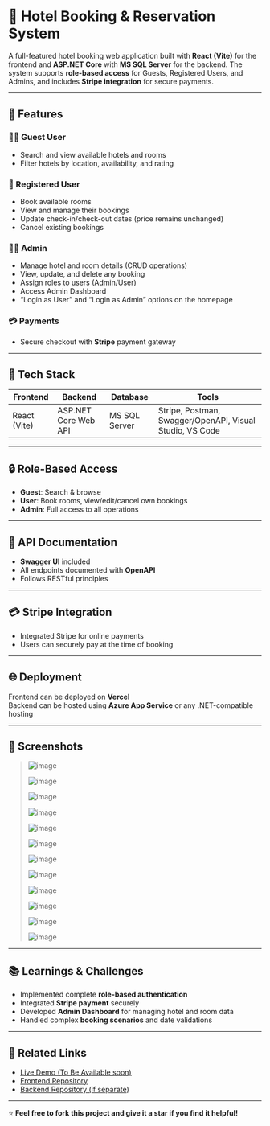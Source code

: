 # 🏨 Hotel Booking & Reservation System

A full-featured hotel booking web application built with **React (Vite)** for the frontend and **ASP.NET Core** with **MS SQL Server** for the backend. The system supports **role-based access** for Guests, Registered Users, and Admins, and includes **Stripe integration** for secure payments.

---

## 📌 Features

### 🧑‍💼 Guest User
- Search and view available hotels and rooms
- Filter hotels by location, availability, and rating

### 👤 Registered User
- Book available rooms
- View and manage their bookings
- Update check-in/check-out dates (price remains unchanged)
- Cancel existing bookings

### 👨‍💼 Admin
- Manage hotel and room details (CRUD operations)
- View, update, and delete any booking
- Assign roles to users (Admin/User)
- Access Admin Dashboard
- “Login as User” and “Login as Admin” options on the homepage

### 💳 Payments
- Secure checkout with **Stripe** payment gateway

---

## 🔧 Tech Stack

| Frontend | Backend | Database | Tools |
|----------|---------|----------|-------|
| React (Vite) | ASP.NET Core Web API | MS SQL Server | Stripe, Postman, Swagger/OpenAPI, Visual Studio, VS Code |

---


## 🔒 Role-Based Access

- **Guest**: Search & browse
- **User**: Book rooms, view/edit/cancel own bookings
- **Admin**: Full access to all operations

---

## 🧪 API Documentation

- **Swagger UI** included
- All endpoints documented with **OpenAPI**
- Follows RESTful principles

---

## 💳 Stripe Integration

- Integrated Stripe for online payments
- Users can securely pay at the time of booking

---

## 🌐 Deployment

Frontend can be deployed on **Vercel**  
Backend can be hosted using **Azure App Service** or any .NET-compatible hosting

---

## 📸 Screenshots

> ![image](https://github.com/user-attachments/assets/f1bcb64b-80cb-4f37-b129-9a4295f1afb7)
>
> ![image](https://github.com/user-attachments/assets/ddbba757-1550-4659-9e99-e29647c2a57a)
>
> ![image](https://github.com/user-attachments/assets/35a7984a-1d06-498e-890f-243a48b0d087)
>
> ![image](https://github.com/user-attachments/assets/8e81e0fd-ce64-4c91-bb0e-983aae082db3)
>
> ![image](https://github.com/user-attachments/assets/0ec8653d-b881-430e-a414-acb70c648006)
>
> ![image](https://github.com/user-attachments/assets/5e00ce00-54b8-444a-b329-56ed69807573)
>
> ![image](https://github.com/user-attachments/assets/37b2b0fa-a00f-499a-82b2-02010b76b5fb)
>
> ![image](https://github.com/user-attachments/assets/9b1969df-7535-4682-b26a-71214f24da86)
>
> ![image](https://github.com/user-attachments/assets/6969ef1a-b5c6-4be3-a4e6-7fbf80f8408c)
>
> ![image](https://github.com/user-attachments/assets/20f32e35-d4f5-4d83-ba43-9d2824d6c5cf)
>
> ![image](https://github.com/user-attachments/assets/5c570cc7-dc9b-4f7a-88cc-7e8c17ab0ab9)
>
> ![image](https://github.com/user-attachments/assets/aa3d148c-a55b-474f-aa56-01ff5d1b2c38)













---

## 📚 Learnings & Challenges

- Implemented complete **role-based authentication**
- Integrated **Stripe payment** securely
- Developed **Admin Dashboard** for managing hotel and room data
- Handled complex **booking scenarios** and date validations

---

## 📎 Related Links

- [Live Demo (To Be Available soon)](https://your-deployment-link.com)
- [Frontend Repository](https://github.com/CharuTamar/Hotel-Booking-Reservation-System)
- [Backend Repository (if separate)](https://github.com/CharuTamar/Hotel-Booking-Reservation-System-API)


---

⭐ **Feel free to fork this project and give it a star if you find it helpful!**



